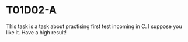 # T01D02-A
This task is a task about practising first test incoming in C. I suppose you like it. Have a high result!
